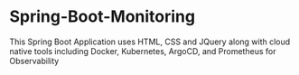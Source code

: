 # Spring-Boot-Monitoring
This Spring Boot Application uses HTML, CSS and JQuery along with cloud native tools including Docker, Kubernetes, ArgoCD, and Prometheus for Observability
